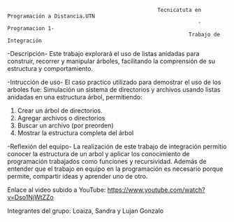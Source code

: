                                                     Tecnicatuta en Programación a Distancia.UTN
                                                                 -Programacion 1-
                                                              Trabajo de Integración 
                                                         
-Descripción-
Este trabajo explorará el uso de listas anidadas para construir, recorrer y manipular árboles, facilitando la comprensión de su estructura y comportamiento.

-Intrucción de uso-
El caso practico utilizado para demostrar el uso de los arboles fue:
Simulación un sistema de directorios y archivos usando listas anidadas en una estructura  árbol, permitiendo:
1. Crear un árbol de directorios.
2. Agregar archivos o directorios
3. Buscar un archivo (por preorden)
4. Mostrar la estructura completa del árbol

-Reflexión del equipo-
La realización de este trabajo de integración permitio conocer la estructura de un arbol y aplicar los conocimiento de programación trabajados como funciones y recursividad.
Además de entender que el trabajo en equipo en la programación es necesario porque permite, compartir ideas y aprender uno de otro. 

Enlace al video subido a YouTube: https://www.youtube.com/watch?v=Dso1NjWtZZo

Integrantes del grupo: Loaiza, Sandra  y Lujan Gonzalo


                                                              
